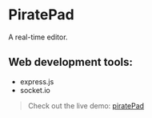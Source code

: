 # PiratePad
A real-time editor.

## Web development tools:
* express.js
* socket.io

> Check out the live demo: [piratePad]()
